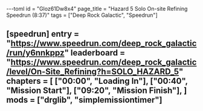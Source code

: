 ---toml
id = "Gloz61Dw8x4"
page_title = "Hazard 5 Solo On-site Refining Speedrun (8:37)"
tags = ["Deep Rock Galactic", "Speedrun"]

[speedrun]
entry = "https://www.speedrun.com/deep_rock_galactic/run/y6nnkppz"
leaderboard = "https://www.speedrun.com/deep_rock_galactic/level/On-Site_Refining?h=SOLO_HAZARD_5"
chapters = [
  ["00:00", "Loading In"],
  ["00:40", "Mission Start"],
  ["09:20", "Mission Finish"],
]
mods = ["drglib", "simplemissiontimer"]
---
